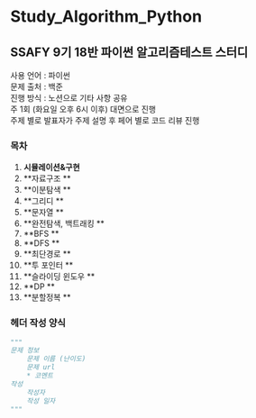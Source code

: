 # Study_Algorithm_Python
## SSAFY 9기 18반 파이썬 알고리즘테스트 스터디

사용 언어 : 파이썬 <br>
문제 출처 : 백준 <br>
진행 방식 : 노션으로 기타 사항 공유 <br>
주 1회 (화요일 오후 6시 이후) 대면으로 진행 <br>
주제 별로 발표자가 주제 설명 후 페어 별로 코드 리뷰 진행 

### 목차
1. **시뮬레이션&구현**
2. **자료구조                                    **
3. **이분탐색                                    **
4. **그리디                                       **
5. **문자열                                       **
6. **완전탐색, 백트래킹                   **
7. **BFS                                            **
8. **DFS                                           **
9. **최단경로                                   **
10. **투 포인터                                  **
11. **슬라이딩 윈도우                       **
12. **DP                                            **
13. **분할정복                                  **



### 헤더 작성 양식
```python
"""
문제 정보
    문제 이름 (난이도)
    문제 url
    * 코멘트
작성
    작성자
    작성 일자
"""
```

